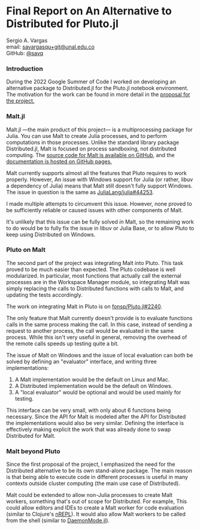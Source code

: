 # Final Report on An Alternative to Distributed for Pluto.jl

Sergio A. Vargas \
email: <savargasqu+git@unal.edu.co> \
GitHub: [@savq](https://github.com/savq)


### Introduction

During the 2022 Google Summer of Code I worked on developing an alternative package to Distributed.jl
for the Pluto.jl notebook environment. The motivation for the work can be found in more detail in the
[proposal for the project.](https://github.com/savq/gsoc-2022/blob/master/proposal.md)


### Malt.jl

Malt.jl —the main product of this project— is a multiprocessing package for Julia.
You can use Malt to create Julia processes, and to perform computations in those processes.
Unlike the standard library package Distributed.jl, Malt is focused on process sandboxing, not distributed computing.
The [source code for Malt is available on GitHub](https://github.com/JuliaPluto/Malt.jl),
and the [documentation is hosted on GitHub pages.](https://juliapluto.github.io/Malt.jl/stable/)

Malt currently supports almost all the features that Pluto requires to work properly.
However, An issue with Windows support for Julia (or rather, libuv a dependency of Julia)
means that Malt still doesn't fully support Windows.
The issue in question is the same as [JuliaLang/julia#44253](https://github.com/JuliaLang/julia/issues/44253).

I made multiple attempts to circumvent this issue. However, none proved to be sufficiently reliable or caused issues with other components of Malt.

It's unlikely that this issue can be fully solved _in_ Malt,
so the remaining work to do would be to fully fix the issue in libuv or Julia Base,
or to allow Pluto to keep using Distributed on Windows.


### Pluto on Malt

The second part of the project was integrating Malt into Pluto.
This task proved to be much easier than expected.
The Pluto codebase is well modularized.
In particular, most functions that actually call the external processes are in the Workspace Manager module,
so integrating Malt was simply replacing the calls to Distributed functions with calls to Malt,
and updating the tests accordingly.

The work on integrating Malt in Pluto is on [fonsp/Pluto.jl#2240](https://github.com/fonsp/Pluto.jl/pull/2240).

The only feature that Malt currently doesn't provide is to evaluate functions calls in the same process making the call.
In this case, instead of sending a request to another process, the call would be evaluated in the same process.
While this isn't very useful in general, removing the overhead of the remote calls speeds up testing quite a bit.

The issue of Malt on Windows and the issue of local evaluation can both be solved by defining an "evaluator" interface,
and writing three implementations:
1. A Malt implementation would be the default on Linux and Mac.
2. A Distributed implementation would be the default on Windows.
3. A "local evaluator" would be optional and would be used mainly for testing.

This interface can be very small, with only about 6 functions being necessary.
Since the API for Malt is modeled after the API for Distributed the implementations would also be very similar.
Defining the interface is effectively making explicit the work that was already done to swap Distributed for Malt.


### Malt beyond Pluto

Since the first proposal of the project,
I emphasized the need for the Distributed alternative to be its own stand-alone package.
The main reason is that being able to execute code in different processes is useful
in many contexts outside cluster computing (the main use case of Distributed).

Malt could be extended to allow non-Julia processes to create Malt workers, something that's out of scope for Distributed.
For example, This could allow editors and IDEs to create a Malt worker for code evaluation
(similar to Clojure's [nREPL](https://nrepl.org/nrepl/index.html)).
It would also allow Malt workers to be called from the shell
(similar to [DaemonMode.jl](https://github.com/dmolina/DaemonMode.jl)).


